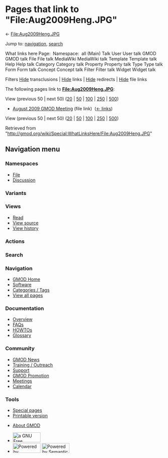 <div id="mw-page-base" class="noprint">

</div>

<div id="mw-head-base" class="noprint">

</div>

<div id="content" class="mw-body" role="main">

<span id="top"></span>

<div id="mw-js-message" style="display:none;">

</div>



# <span dir="auto">Pages that link to "File:Aug2009Heng.JPG"</span>

<div id="bodyContent">

<div id="contentSub">

←
[File:Aug2009Heng.JPG](/wiki/File:Aug2009Heng.JPG "File:Aug2009Heng.JPG")

</div>

<div id="jump-to-nav" class="mw-jump">

Jump to: [navigation](#mw-navigation), [search](#p-search)

</div>

<div id="mw-content-text">

What links here Page:  Namespace:  all (Main) Talk User User talk GMOD
GMOD talk File File talk MediaWiki MediaWiki talk Template Template talk
Help Help talk Category Category talk Property Property talk Type Type
talk Form Form talk Concept Concept talk Filter Filter talk Widget
Widget talk

Filters
[Hide](/mediawiki/index.php?title=Special:WhatLinksHere/File:Aug2009Heng.JPG&hidetrans=1 "Special:WhatLinksHere/File:Aug2009Heng.JPG")
transclusions \|
[Hide](/mediawiki/index.php?title=Special:WhatLinksHere/File:Aug2009Heng.JPG&hidelinks=1 "Special:WhatLinksHere/File:Aug2009Heng.JPG")
links \|
[Hide](/mediawiki/index.php?title=Special:WhatLinksHere/File:Aug2009Heng.JPG&hideredirs=1 "Special:WhatLinksHere/File:Aug2009Heng.JPG")
redirects \|
[Hide](/mediawiki/index.php?title=Special:WhatLinksHere/File:Aug2009Heng.JPG&hideimages=1 "Special:WhatLinksHere/File:Aug2009Heng.JPG")
file links

The following pages link to
**[File:Aug2009Heng.JPG](/wiki/File:Aug2009Heng.JPG "File:Aug2009Heng.JPG")**:

View (previous 50 \| next 50)
([20](/mediawiki/index.php?title=Special:WhatLinksHere/File:Aug2009Heng.JPG&limit=20 "Special:WhatLinksHere/File:Aug2009Heng.JPG")
\|
[50](/mediawiki/index.php?title=Special:WhatLinksHere/File:Aug2009Heng.JPG&limit=50 "Special:WhatLinksHere/File:Aug2009Heng.JPG")
\|
[100](/mediawiki/index.php?title=Special:WhatLinksHere/File:Aug2009Heng.JPG&limit=100 "Special:WhatLinksHere/File:Aug2009Heng.JPG")
\|
[250](/mediawiki/index.php?title=Special:WhatLinksHere/File:Aug2009Heng.JPG&limit=250 "Special:WhatLinksHere/File:Aug2009Heng.JPG")
\|
[500](/mediawiki/index.php?title=Special:WhatLinksHere/File:Aug2009Heng.JPG&limit=500 "Special:WhatLinksHere/File:Aug2009Heng.JPG"))

- [August 2009 GMOD
  Meeting](/wiki/August_2009_GMOD_Meeting "August 2009 GMOD Meeting")
  (file link) ‎ <span class="mw-whatlinkshere-tools">([←
  links](/mediawiki/index.php?title=Special:WhatLinksHere&target=August+2009+GMOD+Meeting "Special:WhatLinksHere"))</span>

View (previous 50 \| next 50)
([20](/mediawiki/index.php?title=Special:WhatLinksHere/File:Aug2009Heng.JPG&limit=20 "Special:WhatLinksHere/File:Aug2009Heng.JPG")
\|
[50](/mediawiki/index.php?title=Special:WhatLinksHere/File:Aug2009Heng.JPG&limit=50 "Special:WhatLinksHere/File:Aug2009Heng.JPG")
\|
[100](/mediawiki/index.php?title=Special:WhatLinksHere/File:Aug2009Heng.JPG&limit=100 "Special:WhatLinksHere/File:Aug2009Heng.JPG")
\|
[250](/mediawiki/index.php?title=Special:WhatLinksHere/File:Aug2009Heng.JPG&limit=250 "Special:WhatLinksHere/File:Aug2009Heng.JPG")
\|
[500](/mediawiki/index.php?title=Special:WhatLinksHere/File:Aug2009Heng.JPG&limit=500 "Special:WhatLinksHere/File:Aug2009Heng.JPG"))

</div>

<div class="printfooter">

Retrieved from
"<http://gmod.org/wiki/Special:WhatLinksHere/File:Aug2009Heng.JPG>"

</div>

<div id="catlinks" class="catlinks catlinks-allhidden">

</div>

<div class="visualClear">

</div>

</div>

</div>

<div id="mw-navigation">

## Navigation menu

<div id="mw-head">



<div id="left-navigation">

<div id="p-namespaces" class="vectorTabs" role="navigation"
aria-labelledby="p-namespaces-label">

### Namespaces

- <span id="ca-nstab-image"><a href="/wiki/File:Aug2009Heng.JPG" accesskey="c"
  title="View the file page [c]">File</a></span>
- <span id="ca-talk"><a
  href="/mediawiki/index.php?title=File_talk:Aug2009Heng.JPG&amp;action=edit&amp;redlink=1"
  accesskey="t"
  title="Discussion about the content page [t]">Discussion</a></span>

</div>

<div id="p-variants" class="vectorMenu emptyPortlet" role="navigation"
aria-labelledby="p-variants-label">

### 

### Variants[](#)

<div class="menu">

</div>

</div>

</div>

<div id="right-navigation">

<div id="p-views" class="vectorTabs" role="navigation"
aria-labelledby="p-views-label">

### Views

- <span id="ca-view">[Read](/wiki/File:Aug2009Heng.JPG)</span>
- <span id="ca-viewsource"><a
  href="/mediawiki/index.php?title=File:Aug2009Heng.JPG&amp;action=edit"
  accesskey="e" title="This page is protected.
  You can view its source [e]">View source</a></span>
- <span id="ca-history"><a
  href="/mediawiki/index.php?title=File:Aug2009Heng.JPG&amp;action=history"
  accesskey="h" title="Past revisions of this page [h]">View history</a></span>

</div>

<div id="p-cactions" class="vectorMenu emptyPortlet" role="navigation"
aria-labelledby="p-cactions-label">

### Actions[](#)

<div class="menu">

</div>

</div>

<div id="p-search" role="search">

### Search

<div id="simpleSearch">

</div>

</div>

</div>

</div>

<div id="mw-panel">

<div id="p-logo" role="banner">

<a href="/wiki/Main_Page"
style="background-image: url(http://gmod.org/images/GMOD-cogs.png);"
title="Visit the main page"></a>

</div>

<div id="p-Navigation" class="portal" role="navigation"
aria-labelledby="p-Navigation-label">

### Navigation

<div class="body">

- <span id="n-GMOD-Home">[GMOD Home](/wiki/Main_Page)</span>
- <span id="n-Software">[Software](/wiki/GMOD_Components)</span>
- <span id="n-Categories-.2F-Tags">[Categories /
  Tags](/wiki/Categories)</span>
- <span id="n-View-all-pages">[View all
  pages](/wiki/Special:AllPages)</span>

</div>

</div>

<div id="p-Documentation" class="portal" role="navigation"
aria-labelledby="p-Documentation-label">

### Documentation

<div class="body">

- <span id="n-Overview">[Overview](/wiki/Overview)</span>
- <span id="n-FAQs">[FAQs](/wiki/Category:FAQ)</span>
- <span id="n-HOWTOs">[HOWTOs](/wiki/Category:HOWTO)</span>
- <span id="n-Glossary">[Glossary](/wiki/Glossary)</span>

</div>

</div>

<div id="p-Community" class="portal" role="navigation"
aria-labelledby="p-Community-label">

### Community

<div class="body">

- <span id="n-GMOD-News">[GMOD News](/wiki/GMOD_News)</span>
- <span id="n-Training-.2F-Outreach">[Training /
  Outreach](/wiki/Training_and_Outreach)</span>
- <span id="n-Support">[Support](/wiki/Support)</span>
- <span id="n-GMOD-Promotion">[GMOD
  Promotion](/wiki/GMOD_Promotion)</span>
- <span id="n-Meetings">[Meetings](/wiki/Meetings)</span>
- <span id="n-Calendar">[Calendar](/wiki/Calendar)</span>

</div>

</div>

<div id="p-tb" class="portal" role="navigation"
aria-labelledby="p-tb-label">

### Tools

<div class="body">

- <span id="t-specialpages"><a href="/wiki/Special:SpecialPages" accesskey="q"
  title="A list of all special pages [q]">Special pages</a></span>
- <span id="t-print"><a
  href="/mediawiki/index.php?title=Special:WhatLinksHere/File:Aug2009Heng.JPG&amp;printable=yes"
  rel="alternate" accesskey="p"
  title="Printable version of this page [p]">Printable version</a></span>

</div>

</div>

</div>

</div>

<div id="footer" role="contentinfo">

- <span id="footer-places-about">[About
  GMOD](/wiki/GMOD:About "GMOD:About")</span>

<!-- -->

- <span id="footer-copyrightico">[<img src="http://www.gnu.org/graphics/gfdl-logo-small.png" width="88"
  height="31" alt="a GNU Free Documentation License" />](http://www.gnu.org/licenses/fdl-1.3.html)</span>
- <span id="footer-poweredbyico">[<img src="/mediawiki/skins/common/images/poweredby_mediawiki_88x31.png"
  width="88" height="31" alt="Powered by MediaWiki" />](//www.mediawiki.org/)
  [<img
  src="/mediawiki/extensions/SemanticMediaWiki/includes/../resources/images/smw_button.png"
  width="88" height="31" alt="Powered by Semantic MediaWiki" />](https://www.semantic-mediawiki.org/wiki/Semantic_MediaWiki)</span>

<div style="clear:both">

</div>

</div>
